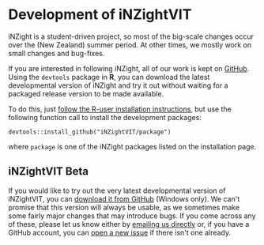 # Development of iNZightVIT

iNZight is a student-driven project, so most of the big-scale changes occur over the (New Zealand) summer period. At other times, we mostly work on small changes and bug-fixes.

If you are interested in following iNZight, all of our work is kept on
<a href="https://github.com/iNZightVIT" target="_blank">GitHub</a>.
Using the `devtools` package in __R__, you can download the latest developmental version of iNZight and try it out without waiting for a packaged release version to be made available.

To do this, just [follow the R-user installation instructions](../../ruser.php),
but use the following function call to install the development packages:
```
devtools::install_github("iNZightVIT/package")
```
where `package` is one of the iNZight packages listed on the installation page.


## iNZightVIT Beta

If you would like to try out the very latest developmental version of iNZightVIT, you can [download it from GitHub](https://github.com/iNZightVIT/iNZightVIT-WIN/archive/beta.zip) (Windows only). We can't promise that this version will always be usable, as we sometimes make some fairly major changes that may introduce bugs. If you come across any of these, please let us know either by [emailing us directly](mailto:inzight_support@stat.auckland.ac.nz?subject=[iNZightVIT-BETA]) or, if you have a GitHub account, you can [open a new issue](https://github.com/iNZightVIT/iNZightVIT-WIN/issues) if there isn't one already.
